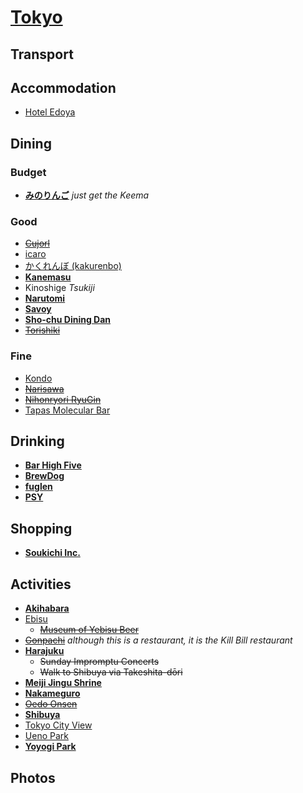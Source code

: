 # [Tokyo](http://en.wikipedia.org/wiki/Tokyo)

## Transport

## Accommodation

* [Hotel Edoya](http://www.hoteledoya.com)

## Dining

### Budget

* __[みのりんご](http://www.minoringo.jp)__ _just get the Keema_

### Good

* ~~[Cujorl](http://cujorl.jp)~~
* [icaro](http://icaro-miyamoto.com)
* [かくれんぼ (kakurenbo)](http://goo.gl/maps/o4ySP)
* __[Kanemasu](http://tabelog.com/tokyo/A1313/A131302/13002243/)__
* Kinoshige _Tsukiji_
* __[Narutomi](http://narutomi-soba.net)__
* __[Savoy](http://www.savoy.vc)__
* __[Sho-chu Dining Dan](http://cafs.jp/web/restaurant/dan/index.html)__
* ~~[Torishiki](http://tabelog.com/tokyo/A1316/A131601/13041029)~~

### Fine

* [Kondo](http://tabelog.com/tokyo/A1301/A130101/13004993/)
* ~~[Narisawa](http://www.narisawa-yoshihiro.com/en/openning.html)~~
* ~~[Nihonryori RyuGin](http://www.nihonryori-ryugin.com/index_en.html)~~
* [Tapas Molecular Bar](http://www.mandarinoriental.com/tokyo/dining/molecular/)

## Drinking

* __[Bar High Five](http://www.barhighfive.com)__
* __[BrewDog](http://www.brewdog.com/bars/roppongi)__
* __[fuglen](http://www.fuglen.com)__
* __[PSY](http://www.bar-psy.com)__

## Shopping

* __[Soukichi Inc.](http://www.sokichi.co.jp)__

## Activities

* __[Akihabara](http://en.wikipedia.org/wiki/Akihabara)__
* [Ebisu](http://en.wikipedia.org/wiki/Ebisu,_Tokyo)
  * ~~[Museum of Yebisu Beer](http://www.sapporoholdings.jp/english/guide/yebisu/)~~
* ~~[Gonpachi](http://www.gonpachi.jp/nishiazabu/?lang=en)~~ _although this is a restaurant, it is the Kill Bill restaurant_
* __[Harajuku](http://en.wikipedia.org/wiki/Harajuku)__
  * ~~Sunday Impromptu Concerts~~
  * ~~Walk to Shibuya via Takeshita-dōri~~
* __[Meiji Jingu Shrine](http://www.meijijingu.or.jp/english/)__
* __[Nakameguro](https://en.wikipedia.org/wiki/Nakameguro,_Meguro,_Tokyo)__
* ~~[Oedo Onsen](http://www.ooedoonsen.jp/higaeri/english/index.html)~~
* __[Shibuya](http://en.wikipedia.org/wiki/Shibuya)__
* [Tokyo City View](http://www.roppongihills.com/tcv/en/index.html)
* [Ueno Park](http://en.wikipedia.org/wiki/Ueno_Park)
* __[Yoyogi Park](http://en.wikipedia.org/wiki/Yoyogi_Park)__

## Photos
